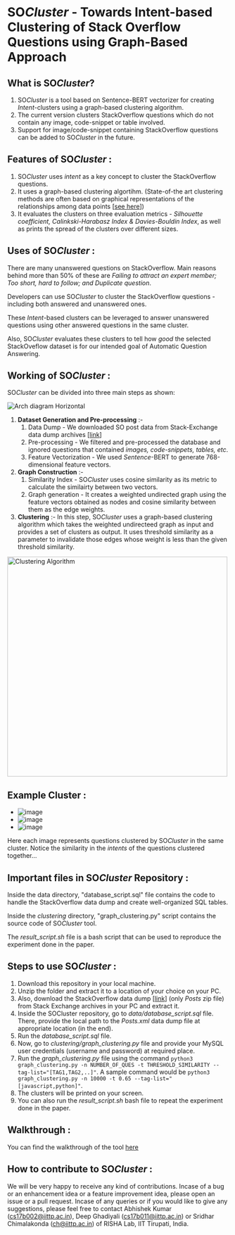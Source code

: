# SO*Cluster* - Towards Intent-based Clustering of Stack Overflow Questions using Graph-Based Approach

## What is SO*Cluster*?
1. SO*Cluster* is a tool based on Sentence-BERT vectorizer for creating *Intent*-clusters using a graph-based clustering algorithm.
2. The current version clusters StackOverflow questions which do not contain any image, code-snippet or table involved.
3. Support for image/code-snippet containing StackOverflow questions can be added to SO*Cluster* in the future.

## Features of SO*Cluster* :
1. SO*Cluster* uses *intent* as a key concept to cluster the StackOverflow questions.
2. It uses a graph-based clustering algortihm. (State-of-the art clustering methods are often based on graphical representations of the relationships among data points [<a href="https://ojs.aaai.org/index.php/AAAI/article/view/10302/10161">see here</a>])
3. It evaluates the clusters on three evaluation metrics - *Silhouette coefficient, Calinkski-Harabasz Index & Davies-Bouldin Index*, as well as prints the spread of the clusters over different sizes.

## Uses of SO*Cluster* :
There are many unanswered questions on StackOverflow. Main reasons behind more than 50% of these are *Failing to attract an expert member; Too short, hard to follow; and Duplicate question*.

Developers can use SO*Cluster* to cluster the StackOverflow questions - including both answered and unanswered ones.

These *Intent*-based clusters can be leveraged to answer unanswered questions using other answered questions in the same cluster.

Also, SO*Cluster* evaluates these clusters to tell how *good* the selected StackOveflow dataset is for our intended goal of Automatic Question Answering.

## Working of SO*Cluster* :
SO*Cluster* can be divided into three main steps as shown:

![Arch diagram Horizontal](https://user-images.githubusercontent.com/46972481/117248272-53706b00-ae5d-11eb-9ef6-252dbbf36304.png)

1. **Dataset Generation and Pre-processing** :-
    1. Data Dump - We downloaded SO post data from Stack-Exchange data dump archives [<a href="https://archive.org/download/stackexchange">link</a>]
    2. Pre-processing - We filtered and pre-processed the database and ignored questions that contained *images, code-snippets, tables, etc*.
    3. Feature Vectorization - We used *Sentence*-BERT to generate 768-dimensional feature vectors.
2. **Graph Construction** :-
    1. Similarity Index - SO*Cluster* uses cosine similarity as its metric to calculate the similairty between two vectors.
    2. Graph generation - It creates a weighted undirected graph using the feature vectors obtained as nodes and cosine similarity between them as the edge weights.
3. **Clustering** :-
    In this step, SO*Cluster* uses a graph-based clustering algorithm which takes the weighted undirecteed graph as input and provides a set of clusters as output.
    It uses threshold similarity as a parameter to invalidate those edges whose weight is less than the given threshold similarity.
<img width=500 alt="Clustering Algorithm" src="https://user-images.githubusercontent.com/46972481/117269210-b79f2900-ae75-11eb-8dde-cec7cdf1ba12.JPG">


## Example Cluster :
- ![image](https://user-images.githubusercontent.com/46972481/117282080-fa66fe00-ae81-11eb-8633-91de69eab375.png)
- ![image](https://user-images.githubusercontent.com/46972481/117282266-2b473300-ae82-11eb-9015-f5450a6e95a0.png)
- ![image](https://user-images.githubusercontent.com/46972481/117282307-37cb8b80-ae82-11eb-9a1d-c056ae0c2ff6.png)

Here each image represents questions clustered by SO*Cluster* in the same cluster. Notice the similarity in the *intents* of the questions clustered together...

## Important files in SO*Cluster* Repository :
Inside the data directory, "database_script.sql" file contains the code to handle the StackOverflow data dump and create well-organized SQL tables.

Inside the *clustering* directory, "graph_clustering.py" script contains the source code of SO*Cluster* tool.

The *result_script.sh* file is a bash script that can be used to reproduce the experiment done in the paper.


## Steps to use SO*Cluster* :
1. Download this repository in your local machine.
2. Unzip the folder and extract it to a location of your choice on your PC.
3. Also, download the StackOverflow data dump [<a href="https://archive.org/download/stackexchange">link</a>] (only *Posts* zip file) from Stack Exchange archives in your PC and extract it.
4. Inside the SOCluster repository, go to *data/database_script.sql* file. There, provide the local path to the *Posts.xml* data dump file at appropriate location (in the end).
5. Run the *database_script.sql* file.
6. Now, go to *clustering/graph_clustering.py* file and provide your MySQL user credentials (username and password) at required place.
7. Run the *graph_clustering.py* file using the command `python3 graph_clustering.py -n NUMBER_OF_QUES -t THRESHOLD_SIMILARITY --tag-list="[TAG1,TAG2,..]"`.
   A sample command would be `python3 graph_clustering.py -n 10000 -t 0.65 --tag-list="[javascript,python]"`.
8. The clusters will be printed on your screen.
9. You can also run the *result_script.sh* bash file to repeat the experiment done in the paper.

## Walkthrough :
You can find the walkthrough of the tool <a href="https://youtu.be/uyn8ie4h3NY">here</a>

## How to contribute to SO*Cluster* :
We will be very happy to receive any kind of contributions. Incase of a bug or an enhancement idea or a feature improvement idea, please open an issue or a pull request. Incase of any queries or if you would like to give any suggestions, please feel free to contact Abhishek Kumar (cs17b002@iittp.ac.in), Deep Ghadiyali (cs17b011@iittp.ac.in) or Sridhar Chimalakonda (ch@iittp.ac.in) of RISHA Lab, IIT Tirupati, India.

